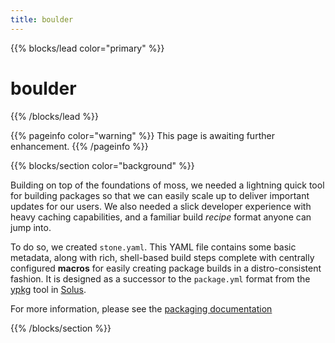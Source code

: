 ```yaml
---
title: boulder
---
```


{{% blocks/lead color="primary" %}}
# boulder

{{% /blocks/lead %}}

{{% pageinfo color="warning" %}}
This page is awaiting further enhancement.
{{% /pageinfo %}}

{{% blocks/section color="background" %}}

Building on top of the foundations of moss, we needed a lightning quick tool for building packages so that we can
easily scale up to deliver important updates for our users. We also needed a slick developer experience with heavy
caching capabilities, and a familiar build *recipe* format anyone can jump into.

To do so, we created `stone.yaml`. This YAML file contains some basic metadata, along with rich, shell-based build
steps complete with centrally configured **macros** for easily creating package builds in a distro-consistent fashion.
It is designed as a successor to the `package.yml` format from the [ypkg](https://github.com/getsolus/ypkg) tool in [Solus](https://getsol.us).

For more information, please see the [packaging documentation](/docs/packaging/)

{{% /blocks/section %}}
